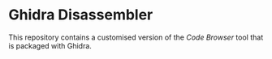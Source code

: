# Ghidra Disassembler

This repository contains a customised version of the *Code Browser* tool that is packaged with Ghidra.
